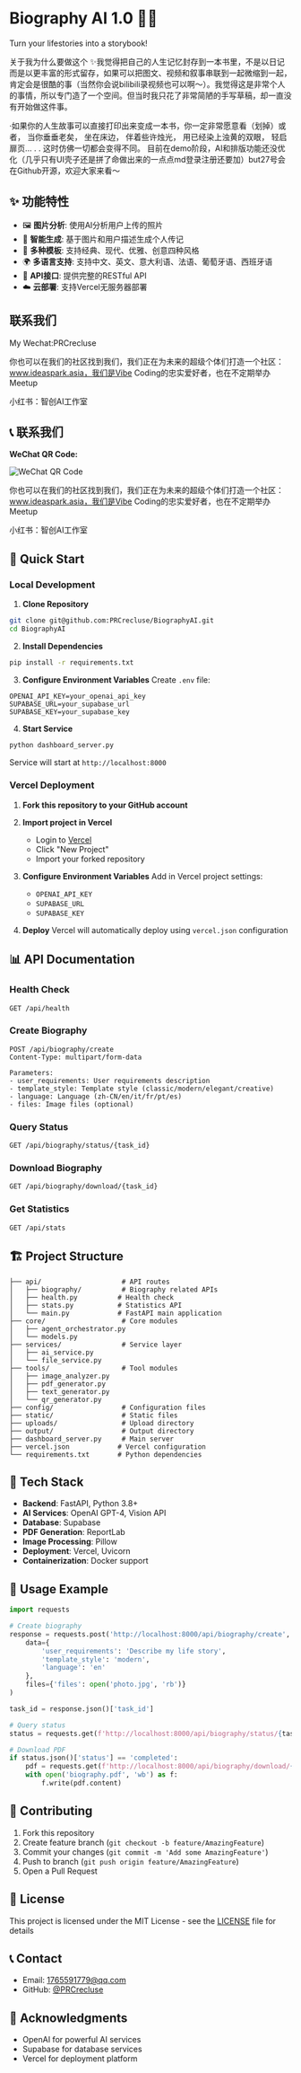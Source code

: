 # Biography AI 1.0 🤖📖

Turn your lifestories into a storybook!


关于我为什么要做这个
✨我觉得把自己的人生记忆封存到一本书里，不是以日记而是以更丰富的形式留存，如果可以把图文、视频和叙事串联到一起微缩到一起，肯定会是很酷的事（当然你会说bilibili录视频也可以啊～）。我觉得这是非常个人的事情，所以专门造了一个空间。但当时我只花了非常简陋的手写草稿，却一直没有开始做这件事。
 
·如果你的人生故事可以直接打印出来变成一本书，你一定非常愿意看（划掉）或者，
当你垂垂老矣，
坐在床边，
伴着些许烛光，
用已经染上浊黄的双眼，
轻启扉页…
.
.
这时仿佛一切都会变得不同。
目前在demo阶段，AI和排版功能还没优化（几乎只有UI壳子还是拼了命做出来的一点点md登录注册还要加）but27号会在Github开源，欢迎大家来看～
## ✨ 功能特性

- 🖼️ **图片分析**: 使用AI分析用户上传的照片
- 📝 **智能生成**: 基于图片和用户描述生成个人传记
- 🎨 **多种模板**: 支持经典、现代、优雅、创意四种风格
- 🌍 **多语言支持**: 支持中文、英文、意大利语、法语、葡萄牙语、西班牙语
- 📱 **API接口**: 提供完整的RESTful API
- ☁️ **云部署**: 支持Vercel无服务器部署


## 联系我们
My Wechat:PRCrecluse


你也可以在我们的社区找到我们，我们正在为未来的超级个体们打造一个社区：
www.ideaspark.asia，我们是Vibe Coding的忠实爱好者，也在不定期举办Meetup

小红书：智创AI工作室
## 📞 联系我们

**WeChat QR Code:**

![WeChat QR Code](assets/wechat-qr.png)

你也可以在我们的社区找到我们，我们正在为未来的超级个体们打造一个社区：
www.ideaspark.asia，我们是Vibe Coding的忠实爱好者，也在不定期举办Meetup

小红书：智创AI工作室

## 🚀 Quick Start

### Local Development

1. **Clone Repository**
```bash
git clone git@github.com:PRCrecluse/BiographyAI.git
cd BiographyAI
```

2. **Install Dependencies**
```bash
pip install -r requirements.txt
```

3. **Configure Environment Variables**
Create `.env` file:
```env
OPENAI_API_KEY=your_openai_api_key
SUPABASE_URL=your_supabase_url
SUPABASE_KEY=your_supabase_key
```

4. **Start Service**
```bash
python dashboard_server.py
```

Service will start at `http://localhost:8000`

### Vercel Deployment

1. **Fork this repository to your GitHub account**

2. **Import project in Vercel**
   - Login to [Vercel](https://vercel.com)
   - Click "New Project"
   - Import your forked repository

3. **Configure Environment Variables**
   Add in Vercel project settings:
   - `OPENAI_API_KEY`
   - `SUPABASE_URL`
   - `SUPABASE_KEY`

4. **Deploy**
   Vercel will automatically deploy using `vercel.json` configuration

## 📊 API Documentation

### Health Check
```
GET /api/health
```

### Create Biography
```
POST /api/biography/create
Content-Type: multipart/form-data

Parameters:
- user_requirements: User requirements description
- template_style: Template style (classic/modern/elegant/creative)
- language: Language (zh-CN/en/it/fr/pt/es)
- files: Image files (optional)
```

### Query Status
```
GET /api/biography/status/{task_id}
```

### Download Biography
```
GET /api/biography/download/{task_id}
```

### Get Statistics
```
GET /api/stats
```

## 🏗️ Project Structure

```
├── api/                    # API routes
│   ├── biography/          # Biography related APIs
│   ├── health.py          # Health check
│   ├── stats.py           # Statistics API
│   └── main.py            # FastAPI main application
├── core/                   # Core modules
│   ├── agent_orchestrator.py
│   └── models.py
├── services/               # Service layer
│   ├── ai_service.py
│   └── file_service.py
├── tools/                  # Tool modules
│   ├── image_analyzer.py
│   ├── pdf_generator.py
│   ├── text_generator.py
│   └── qr_generator.py
├── config/                 # Configuration files
├── static/                 # Static files
├── uploads/                # Upload directory
├── output/                 # Output directory
├── dashboard_server.py     # Main server
├── vercel.json            # Vercel configuration
└── requirements.txt       # Python dependencies
```

## 🔧 Tech Stack

- **Backend**: FastAPI, Python 3.8+
- **AI Services**: OpenAI GPT-4, Vision API
- **Database**: Supabase
- **PDF Generation**: ReportLab
- **Image Processing**: Pillow
- **Deployment**: Vercel, Uvicorn
- **Containerization**: Docker support

## 📝 Usage Example

```python
import requests

# Create biography
response = requests.post('http://localhost:8000/api/biography/create', 
    data={
        'user_requirements': 'Describe my life story',
        'template_style': 'modern',
        'language': 'en'
    },
    files={'files': open('photo.jpg', 'rb')}
)

task_id = response.json()['task_id']

# Query status
status = requests.get(f'http://localhost:8000/api/biography/status/{task_id}')

# Download PDF
if status.json()['status'] == 'completed':
    pdf = requests.get(f'http://localhost:8000/api/biography/download/{task_id}')
    with open('biography.pdf', 'wb') as f:
        f.write(pdf.content)
```

## 🤝 Contributing

1. Fork this repository
2. Create feature branch (`git checkout -b feature/AmazingFeature`)
3. Commit your changes (`git commit -m 'Add some AmazingFeature'`)
4. Push to branch (`git push origin feature/AmazingFeature`)
5. Open a Pull Request

## 📄 License

This project is licensed under the MIT License - see the [LICENSE](LICENSE) file for details

## 📞 Contact

- Email: 1765591779@qq.com
- GitHub: [@PRCrecluse](https://github.com/PRCrecluse)

## 🙏 Acknowledgments

- OpenAI for powerful AI services
- Supabase for database services
- Vercel for deployment platform
